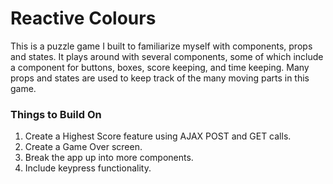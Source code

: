 # Reactive Colours
This is a puzzle game I built to familiarize myself with components, props and states. It plays around with several components, some of which include a component for buttons, boxes, score keeping, and time keeping. Many props and states are used to keep track of the many moving parts in this game.

### **Things to Build On**
1. Create a Highest Score feature using AJAX POST and GET calls.
2. Create a Game Over screen.
3. Break the app up into more components.
4. Include keypress functionality.
